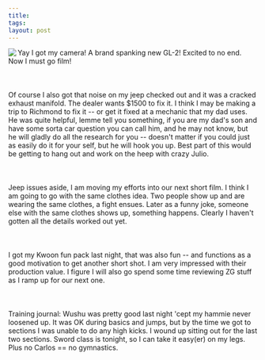 ```yaml
---
title:  
tags: 
layout: post
---
```

<img src="http://fuzzymonk.com/photos/blog/image/595/canongl2.gif" align="left">Yay I got my camera!  A brand spanking new GL-2!  Excited to no end.  Now I must go film!<br /><br /><br /><br />Of course I also got that noise on my jeep checked out and it was a cracked exhaust manifold.  The dealer wants $1500 to fix it. I think I may be making a trip to Richmond to fix it -- or get it fixed at a mechanic that my dad uses.  He was quite helpful, lemme tell you something, if you are my dad's son and have some sorta car question you can call him, and he may not know, but he will gladly do all the research for you -- doesn't matter if you could just as easily do it for your self, but he will hook you up.  Best part of this would be getting to hang out and work on the heep with crazy Julio.<br /><br /><br /><br />Jeep issues aside, I am moving my efforts into our next short film.  I think I am going to go with the same clothes idea.  Two people show up and are wearing the same clothes, a fight ensues.  Later as a funny joke, someone else with the same clothes shows up, something happens.  Clearly I haven't gotten all the details worked out yet. <br /><br /><br /><br />I got my Kwoon fun pack last night, that was also fun -- and functions as a good motivation to get another short shot.  I am very impressed with their production value.  I figure I will also go spend some time reviewing ZG stuff as I ramp up for our next one.  <br /><br /><br /><br />Training journal:  Wushu was pretty good last night 'cept my hammie never loosened up.  It was OK during basics and jumps, but by the time we got to sections I was unable to do any high kicks.  I wound up sitting out for the last two sections.  Sword class is tonight, so I can take it easy(er) on my legs.  Plus no Carlos == no gymnastics.

